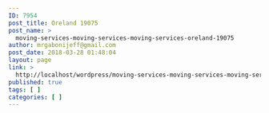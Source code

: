 ```yaml
---
ID: 7954
post_title: Oreland 19075
post_name: >
  moving-services-moving-services-moving-services-oreland-19075
author: mrgabonijeff@gmail.com
post_date: 2018-03-28 01:48:04
layout: page
link: >
  http://localhost/wordpress/moving-services-moving-services-moving-services-oreland-19075/
published: true
tags: [ ]
categories: [ ]
---
```

